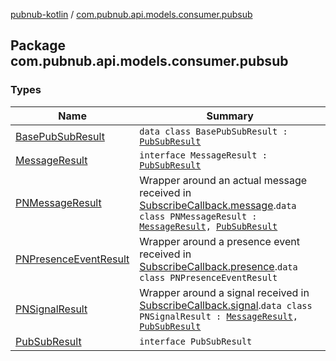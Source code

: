 [pubnub-kotlin](../index.md) / [com.pubnub.api.models.consumer.pubsub](./index.md)

## Package com.pubnub.api.models.consumer.pubsub

### Types

| Name | Summary |
|---|---|
| [BasePubSubResult](-base-pub-sub-result/index.md) | `data class BasePubSubResult : `[`PubSubResult`](-pub-sub-result/index.md) |
| [MessageResult](-message-result/index.md) | `interface MessageResult : `[`PubSubResult`](-pub-sub-result/index.md) |
| [PNMessageResult](-p-n-message-result/index.md) | Wrapper around an actual message received in [SubscribeCallback.message](../com.pubnub.api.callbacks/-subscribe-callback/message.md).`data class PNMessageResult : `[`MessageResult`](-message-result/index.md)`, `[`PubSubResult`](-pub-sub-result/index.md) |
| [PNPresenceEventResult](-p-n-presence-event-result/index.md) | Wrapper around a presence event received in [SubscribeCallback.presence](../com.pubnub.api.callbacks/-subscribe-callback/presence.md).`data class PNPresenceEventResult` |
| [PNSignalResult](-p-n-signal-result/index.md) | Wrapper around a signal received in [SubscribeCallback.signal](../com.pubnub.api.callbacks/-subscribe-callback/signal.md).`data class PNSignalResult : `[`MessageResult`](-message-result/index.md)`, `[`PubSubResult`](-pub-sub-result/index.md) |
| [PubSubResult](-pub-sub-result/index.md) | `interface PubSubResult` |
